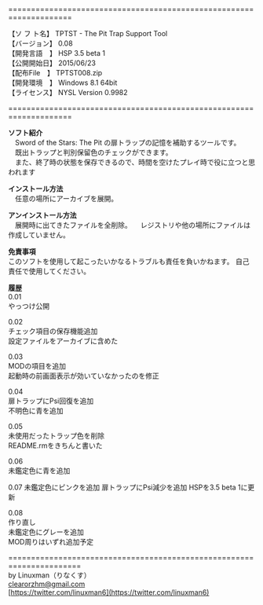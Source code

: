  ====================================================================  

【ソ フ ト名】 TPTST - The Pit Trap Support Tool  
【バージョン】 0.08  
【開発言語　】 HSP 3.5 beta 1  
【公開開始日】 2015/06/23  
【配布File　】 TPTST008.zip  
【開発環境　】 Windows 8.1 64bit  
【ライセンス】 NYSL Version 0.9982  

 ====================================================================  

**ソフト紹介**  
　Sword of the Stars: The Pit の扉トラップの記憶を補助するツールです。  
　既出トラップと判別保留色のチェックができます。  
　また、終了時の状態を保存できるので、時間を空けたプレイ時で役に立つと思われます  

**インストール方法**  
　任意の場所にアーカイブを展開。

**アンインストール方法**  
　展開時に出てきたファイルを全削除。
　レジストリや他の場所にファイルは作成していません。

**免責事項**  
このソフトを使用して起こったいかなるトラブルも責任を負いかねます。
自己責任で使用してください。

**履歴**  
0.01  
やっつけ公開

0.02  
チェック項目の保存機能追加  
設定ファイルをアーカイブに含めた  

0.03  
MODの項目を追加  
起動時の前画面表示が効いていなかったのを修正  

0.04  
扉トラップにPsi回復を追加  
不明色に青を追加  

0.05  
未使用だったトラップ色を削除  
README.rmをきちんと書いた  

0.06  
未鑑定色に青を追加  

0.07
未鑑定色にピンクを追加
扉トラップにPsi減少を追加
HSPを3.5 beta 1に更新

0.08  
作り直し  
未鑑定色にグレーを追加  
MOD周りはいずれ追加予定  


======================================================================  
by Linuxman（りなくす）  
clearorzhm@gmail.com  
[https://twitter.com/linuxman6](https://twitter.com/linuxman6)

